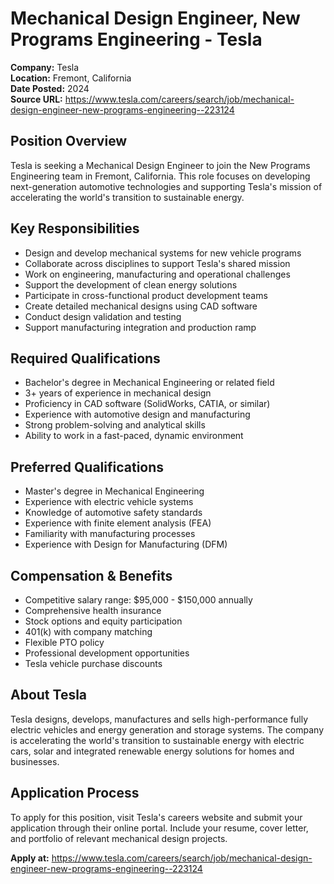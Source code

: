 # Mechanical Design Engineer, New Programs Engineering - Tesla

**Company:** Tesla  
**Location:** Fremont, California  
**Date Posted:** 2024  
**Source URL:** https://www.tesla.com/careers/search/job/mechanical-design-engineer-new-programs-engineering--223124

## Position Overview

Tesla is seeking a Mechanical Design Engineer to join the New Programs Engineering team in Fremont, California. This role focuses on developing next-generation automotive technologies and supporting Tesla's mission of accelerating the world's transition to sustainable energy.

## Key Responsibilities

- Design and develop mechanical systems for new vehicle programs
- Collaborate across disciplines to support Tesla's shared mission
- Work on engineering, manufacturing and operational challenges
- Support the development of clean energy solutions
- Participate in cross-functional product development teams
- Create detailed mechanical designs using CAD software
- Conduct design validation and testing
- Support manufacturing integration and production ramp

## Required Qualifications

- Bachelor's degree in Mechanical Engineering or related field
- 3+ years of experience in mechanical design
- Proficiency in CAD software (SolidWorks, CATIA, or similar)
- Experience with automotive design and manufacturing
- Strong problem-solving and analytical skills
- Ability to work in a fast-paced, dynamic environment

## Preferred Qualifications

- Master's degree in Mechanical Engineering
- Experience with electric vehicle systems
- Knowledge of automotive safety standards
- Experience with finite element analysis (FEA)
- Familiarity with manufacturing processes
- Experience with Design for Manufacturing (DFM)

## Compensation & Benefits

- Competitive salary range: $95,000 - $150,000 annually
- Comprehensive health insurance
- Stock options and equity participation
- 401(k) with company matching
- Flexible PTO policy
- Professional development opportunities
- Tesla vehicle purchase discounts

## About Tesla

Tesla designs, develops, manufactures and sells high-performance fully electric vehicles and energy generation and storage systems. The company is accelerating the world's transition to sustainable energy with electric cars, solar and integrated renewable energy solutions for homes and businesses.

## Application Process

To apply for this position, visit Tesla's careers website and submit your application through their online portal. Include your resume, cover letter, and portfolio of relevant mechanical design projects.

**Apply at:** https://www.tesla.com/careers/search/job/mechanical-design-engineer-new-programs-engineering--223124